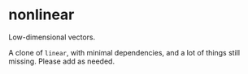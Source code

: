 # nonlinear

Low-dimensional vectors.

A clone of `linear`, with minimal dependencies, and a lot of things still missing.
Please add as needed.

